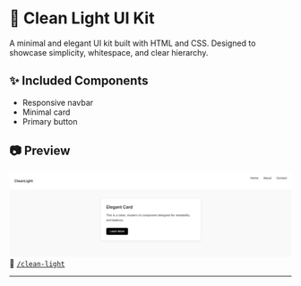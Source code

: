# 🧼 Clean Light UI Kit

A minimal and elegant UI kit built with HTML and CSS. Designed to showcase simplicity, whitespace, and clear hierarchy.

## ✨ Included Components

- Responsive navbar
- Minimal card
- Primary button

## 📷 Preview

![Clean Light Preview](./clean-light/preview.png)  
📁 [`/clean-light`](./clean-light)

---

